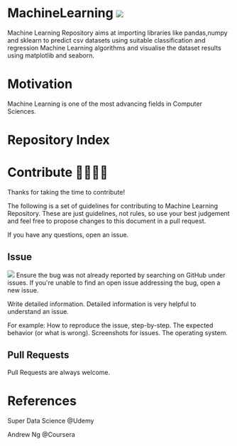 # MachineLearning <img src="https://img.shields.io/github/stars/stutisehgal/MachineLearning">
Machine Learning Repository aims at importing libraries like pandas,numpy and sklearn to predict csv datasets using suitable classification and regression Machine Learning algorithms and visualise the dataset results using matplotlib and seaborn.

# Motivation
Machine Learning is one of the most advancing fields in Computer Sciences. 

# Repository Index

# Contribute 👨‍👨‍👧‍👦
Thanks for taking the time to contribute!

The following is a set of guidelines for contributing to Machine Learning Repository. These are just guidelines, not rules, so use your best judgement and feel free to propose changes to this document in a pull request.

If you have any questions, open an issue.

## Issue 
<img src="https://img.shields.io/github/issues/stutisehgal/MachineLearning">
Ensure the bug was not already reported by searching on GitHub under issues. If you're unable to find an open issue addressing the bug, open a new issue.

Write detailed information. Detailed information is very helpful to understand an issue.

For example: How to reproduce the issue, step-by-step. The expected behavior (or what is wrong). Screenshots for issues. The operating system.

## Pull Requests
Pull Requests are always welcome.

# References
Super Data Science @Udemy

Andrew Ng @Coursera 

